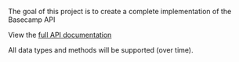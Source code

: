 The goal of this project is to create a complete implementation of the Basecamp API

View the [full API documentation](http://developer.37signals.com/basecamp/index.shtml)

All data types and methods will be supported (over time).